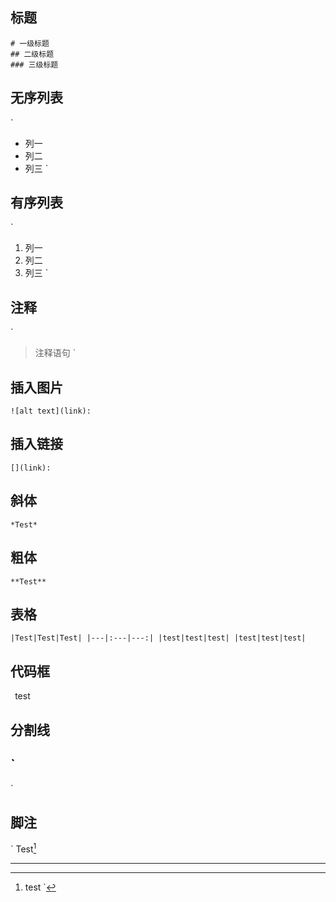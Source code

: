 
## 标题

```
# 一级标题
## 二级标题
### 三级标题
```

## 无序列表

`
* 列一
* 列二
* 列三
`

## 有序列表

`
1. 列一
2. 列二 
3. 列三
`

## 注释

`
> 注释语句
`

## 插入图片

`
![alt text](link): 
`

## 插入链接

`
[](link): 
`

## 斜体

`
*Test* 
`

## 粗体

`
**Test**
`

## 表格

`
|Test|Test|Test|
|---|:---|---:|
|test|test|test|
|test|test|test|
`

## 代码框

`
`test`
`

## 分割线

`
---
`

## 脚注

`
Test[^link]

[^link]: test
`

---
